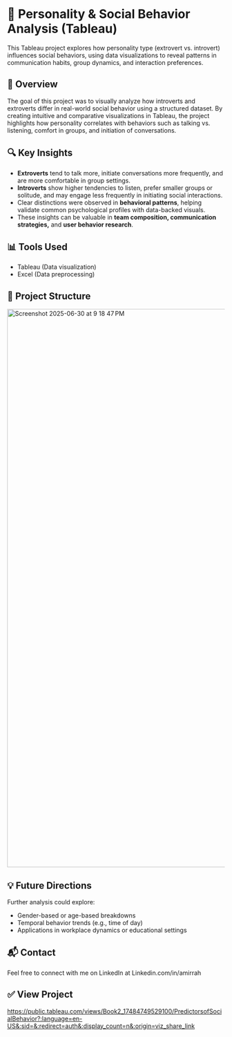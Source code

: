 # 🧠 Personality & Social Behavior Analysis (Tableau)

This Tableau project explores how personality type (extrovert vs. introvert) influences social behaviors, using data visualizations to reveal patterns in communication habits, group dynamics, and interaction preferences.

## 📌 Overview
The goal of this project was to visually analyze how introverts and extroverts differ in real-world social behavior using a structured dataset. By creating intuitive and comparative visualizations in Tableau, the project highlights how personality correlates with behaviors such as talking vs. listening, comfort in groups, and initiation of conversations.

## 🔍 Key Insights
- **Extroverts** tend to talk more, initiate conversations more frequently, and are more comfortable in group settings.
- **Introverts** show higher tendencies to listen, prefer smaller groups or solitude, and may engage less frequently in initiating social interactions.
- Clear distinctions were observed in **behavioral patterns**, helping validate common psychological profiles with data-backed visuals.
- These insights can be valuable in **team composition, communication strategies,** and **user behavior research**.

## 📊 Tools Used
- Tableau (Data visualization)
- Excel (Data preprocessing)

## 📂 Project Structure
<img width="1293" alt="Screenshot 2025-06-30 at 9 18 47 PM" src="https://github.com/user-attachments/assets/5fd158e0-b262-4d89-a710-58c3b86e4d1c" />

## 💡 Future Directions
Further analysis could explore:
- Gender-based or age-based breakdowns
- Temporal behavior trends (e.g., time of day)
- Applications in workplace dynamics or educational settings

## 📬 Contact
Feel free to connect with me on LinkedIn at Linkedin.com/in/amirrah

## ✅ View Project
https://public.tableau.com/views/Book2_17484749529100/PredictorsofSocialBehavior?:language=en-US&:sid=&:redirect=auth&:display_count=n&:origin=viz_share_link

